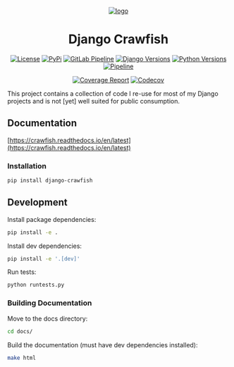 <p align="center">
    <a href="https://crawfish.readthedocs.io/en/latest" target="_blank" rel="noopener noreferrer">
        <img src="https://res.cloudinary.com/dmuligbfy/image/upload/c_scale,r_25,w_150/Crawfish/crawfish.png" alt="logo">
    </a>
</p>

<h1 align="center">
Django Crawfish
</h1>
<p align="center">
    <a href=""><img src="https://img.shields.io/pypi/l/django-crawfish" alt="License"></a>
    <a href=""><img src="https://img.shields.io/pypi/v/django-crawfish" alt="PyPi"></a>
    <a href=""><img src="https://img.shields.io/gitlab/pipeline/crawfordleeds/crawfish" alt="GitLab Pipeline"></a>
    <a href=""><img src="https://img.shields.io/pypi/djversions/django-crawfish" alt="Django Versions"></a>
    <a href=""><img src="https://img.shields.io/pypi/pyversions/django-crawfish" alt="Python Versions"></a>
    <a href=""><img src="https://gitlab.com/crawfordleeds/crawfish/badges/master/pipeline.svg" alt="Pipeline"></a>

</p>

<p align="center">
    <a href="https://gitlab.com/crawfordleeds/crawfish/-/commits/master"><img src="https://gitlab.com/crawfordleeds/crawfish/badges/master/coverage.svg" alt="Coverage Report"></a>
    <a href="https://codecov.io/gl/crawfordleeds/crawfish/"><img src="https://img.shields.io/codecov/c/gl/crawfordleeds/crawfish?label=Codecov%20Coverage" alt="Codecov"></a>

</p>


This project contains a collection of code I re-use for most of my Django projects and is not [yet] well suited
for public consumption.

## Documentation

[https://crawfish.readthedocs.io/en/latest](https://crawfish.readthedocs.io/en/latest)

### Installation

```bash
pip install django-crawfish
```

## Development

Install package dependencies:

```bash
pip install -e .
```

Install dev dependencies:

```bash
pip install -e '.[dev]'
```

Run tests:

```bash
python runtests.py

```

### Building Documentation

Move to the docs directory:
```sh
cd docs/
```

Build the documentation (must have dev dependencies installed):
```sh
make html
```

